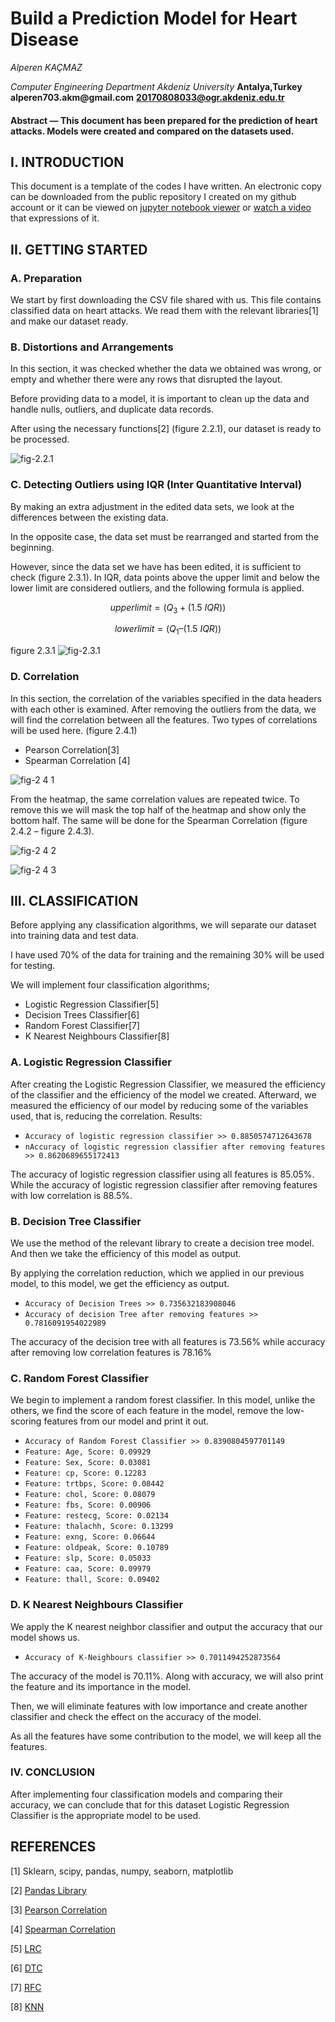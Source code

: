 # Build a Prediction Model for Heart Disease

_Alperen KAÇMAZ_

_Computer Engineering Department_
_Akdeniz University_
**Antalya,Turkey**
__alperen703.akm@gmail.com__
**20170808033@ogr.akdeniz.edu.tr**

#### **Abstract — This document has been prepared for the prediction of heart attacks. Models were created and compared on the datasets used.**

## I. INTRODUCTION

This document is a template of the codes I have written. An electronic copy can be downloaded from the public repository I created on my github account or it can be viewed on [jupyter notebook viewer](https://nbviewer.org/github/MrKacmaz/Data-Mining/blob/master/main.ipynb) or [watch a video](https://youtube.com) that expressions of it.

## II. GETTING STARTED

### A. Preparation

We start by first downloading the CSV file shared with us. This file contains classified data on heart attacks. We read them with the relevant libraries[1] and make our dataset ready.

### B. Distortions and Arrangements

In this section, it was checked whether the data we obtained was wrong, or empty and whether there were any rows that disrupted the layout.

Before providing data to a model, it is important to clean up the data and handle nulls, outliers, and duplicate data records.

After using the necessary functions[2] (figure 2.2.1), our dataset is ready to be processed.

![fig-2.2.1](https://user-images.githubusercontent.com/57367737/166969587-e918d118-adeb-43b1-b545-7f9d896d92ec.png)

### C. Detecting Outliers using IQR (Inter Quantitative Interval)

By making an extra adjustment in the edited data sets, we look at the differences between the existing data.

In the opposite case, the data set must be rearranged and started from the beginning.

However, since the data set we have has been edited, it is sufficient to check (figure 2.3.1). In IQR, data points above the upper limit and below the lower limit are considered outliers, and the following formula is applied.

$$upper limit = (Q_3 + (1.5 \ IQR))$$

$$lower limit = (Q_1 – (1.5 \ IQR))$$

figure 2.3.1
![fig-2.3.1](https://user-images.githubusercontent.com/57367737/166969703-8c5dea97-71dc-4ab5-8b1b-5ed4a892996b.png)

### D. Correlation

In this section, the correlation of the variables specified in the data headers with each other is examined. After removing the outliers from the data, we will find the correlation between all the features. Two types of correlations will be used here. (figure 2.4.1)

- Pearson Correlation[3]
- Spearman Correlation [4]

![fig-2 4 1](https://user-images.githubusercontent.com/57367737/166969803-b8743309-393c-4102-aff2-e099b74ef90d.png)

From the heatmap, the same correlation values are repeated twice. To remove this we will mask the top half of the heatmap and show only the bottom half. The same will be done for the Spearman Correlation (figure 2.4.2 – figure 2.4.3).

![fig-2 4 2](https://user-images.githubusercontent.com/57367737/166969872-9fd419c0-8368-412f-af1a-cc4ea68af0df.png)

![fig-2 4 3](https://user-images.githubusercontent.com/57367737/166969928-19d2c3c5-19e5-4773-b3b0-3fe710bcfe20.png)

## III. CLASSIFICATION

Before applying any classification algorithms, we will separate our dataset into training data and test data.

I have used 70% of the data for training and the remaining 30% will be used for testing.

We will implement four classification algorithms;

- Logistic Regression Classifier[5]
- Decision Trees Classifier[6]
- Random Forest Classifier[7]
- K Nearest Neighbours Classifier[8]

### A. Logistic Regression Classifier

After creating the Logistic Regression Classifier, we measured the efficiency of the classifier and the efficiency of the model we created. Afterward, we measured the efficiency of our model by reducing some of the variables used, that is, reducing the correlation. Results:

- `Accuracy of logistic regression classifier >> 0.8850574712643678`
- `nAccuracy of logistic regression classifier after removing features >> 0.8620689655172413`

The accuracy of logistic regression classifier using all features is 85.05%. While the accuracy of logistic regression classifier after removing features with low correlation is 88.5%.

### B. Decision Tree Classifier

We use the method of the relevant library to create a decision tree model. And then we take the efficiency of this model as output.

By applying the correlation reduction, which we applied in our previous model, to this model, we get the efficiency as output.

- `Accuracy of Decision Trees >> 0.735632183908046`
- `Accuracy of decision Tree after removing features >> 0.7816091954022989`

The accuracy of the decision tree with all features is 73.56% while accuracy after removing low correlation features is 78.16%

### C. Random Forest Classifier

We begin to implement a random forest classifier. In this model, unlike the others, we find the score of each feature in the model, remove the low-scoring features from our model and print it out.

- `Accuracy of Random Forest Classifier >> 0.8390804597701149`
- `Feature: Age, Score: 0.09929`
- `Feature: Sex, Score: 0.03081`
- `Feature: cp, Score: 0.12283`
- `Feature: trtbps, Score: 0.08442`
- `Feature: chol, Score: 0.08079`
- `Feature: fbs, Score: 0.00906`
- `Feature: restecg, Score: 0.02134`
- `Feature: thalachh, Score: 0.13299`
- `Feature: exng, Score: 0.06644`
- `Feature: oldpeak, Score: 0.10789`
- `Feature: slp, Score: 0.05033`
- `Feature: caa, Score: 0.09979`
- `Feature: thall, Score: 0.09402`

### D. K Nearest Neighbours Classifier

We apply the K nearest neighbor classifier and output the accuracy that our model shows us.

- `Accuracy of K-Neighbours classifier >> 0.7011494252873564`

The accuracy of the model is 70.11%. Along with accuracy, we will also print the feature and its importance in the model.

Then, we will eliminate features with low importance and create another classifier and check the effect on the accuracy of the model.

As all the features have some contribution to the model, we will keep all the features.

### IV. CONCLUSION

After implementing four classification models and comparing their accuracy, we can conclude that for this dataset Logistic Regression Classifier is the appropriate model to be used.

## REFERENCES

[1] Sklearn, scipy, pandas, numpy, seaborn, matplotlib

[2] [Pandas Library](https://pandas.pydata.org/docs/user_guide/dsintro.html#dsintro)

[3] [Pearson Correlation](https://en.wikipedia.org/wiki/Pearson_correlation_coefficient)

[4] [Spearman Correlation](https://en.wikipedia.org/wiki/Spearman%27s_rank_correlation_coefficient)

[5] [LRC](https://scikit-learn.org/stable/modules/generated/sklearn.linear_model.LogisticRegression.html)

[6] [DTC](https://scikit-learn.org/stable/modules/generated/sklearn.tree.DecisionTreeClassifier.html)

[7] [RFC](https://scikit-learn.org/stable/modules/generated/sklearn.ensemble.RandomForestClassifier.html)

[8] [KNN](https://scikit-learn.org/stable/modules/generated/sklearn.neighbors.KNeighborsClassifier.html)
